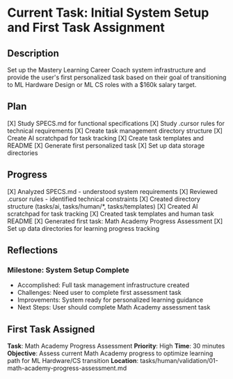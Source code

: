 # Current Task: Initial System Setup and First Task Assignment

## Description
Set up the Mastery Learning Career Coach system infrastructure and provide the user's first personalized task based on their goal of transitioning to ML Hardware Design or ML CS roles with a $160k salary target.

## Plan
[X] Study SPECS.md for functional specifications
[X] Study .cursor rules for technical requirements
[X] Create task management directory structure
[X] Create AI scratchpad for task tracking
[X] Create task templates and README
[X] Generate first personalized task
[X] Set up data storage directories

## Progress
[X] Analyzed SPECS.md - understood system requirements
[X] Reviewed .cursor rules - identified technical constraints
[X] Created directory structure (tasks/ai, tasks/human/*, tasks/templates)
[X] Created AI scratchpad for task tracking
[X] Created task templates and human task README
[X] Generated first task: Math Academy Progress Assessment
[X] Set up data directories for learning progress tracking

## Reflections
### Milestone: System Setup Complete
- Accomplished: Full task management infrastructure created
- Challenges: Need user to complete first assessment task
- Improvements: System ready for personalized learning guidance
- Next Steps: User should complete Math Academy assessment task

## First Task Assigned
**Task**: Math Academy Progress Assessment
**Priority**: High
**Time**: 30 minutes
**Objective**: Assess current Math Academy progress to optimize learning path for ML Hardware/CS transition
**Location**: tasks/human/validation/01-math-academy-progress-assessment.md 